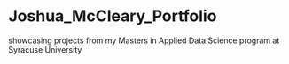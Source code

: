 # Joshua_McCleary_Portfolio
showcasing projects from my Masters in Applied Data Science program at Syracuse University
